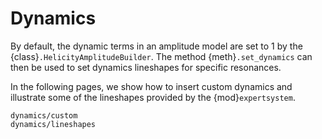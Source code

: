 # Dynamics

By default, the dynamic terms in an amplitude model are set to $1$ by the
{class}`.HelicityAmplitudeBuilder`. The method {meth}`.set_dynamics` can then
be used to set dynamics lineshapes for specific resonances.

In the following pages, we show how to insert custom dynamics and illustrate
some of the lineshapes provided by the {mod}`expertsystem`.

```{toctree}
dynamics/custom
dynamics/lineshapes
```
